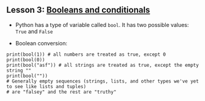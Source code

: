 ## Lesson 3: [Booleans and conditionals](https://www.kaggle.com/colinmorris/booleans-and-conditionals)

- Python has a type of variable called ```bool```. It has two possible values: ```True``` and ```False```

- Boolean conversion: 

```
print(bool(1)) # all numbers are treated as true, except 0
print(bool(0))
print(bool("asf")) # all strings are treated as true, except the empty string ""
print(bool(""))
# Generally empty sequences (strings, lists, and other types we've yet to see like lists and tuples)
# are "falsey" and the rest are "truthy"

```
